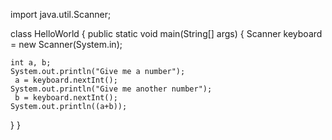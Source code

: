 
import java.util.Scanner;

class HelloWorld {
  public static void main(String[] args) {
   Scanner keyboard = new Scanner(System.in); 
    
    int a, b;
    System.out.println("Give me a number");
     a = keyboard.nextInt();
    System.out.println("Give me another number");
     b = keyboard.nextInt();
    System.out.println((a+b));
  }
}
